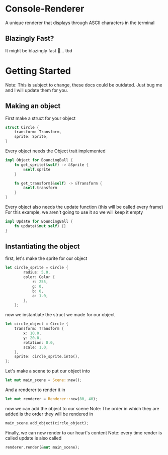 # Console-Renderer
A unique renderer that displays through ASCII characters in the terminal
## Blazingly Fast?
It might be blazingly fast 🚀... tbd
# Getting Started
Note: This is subject to change, these docs could be outdated. Just bug me and I will update them for you.
## Making an object
First make a struct for your object
``` rust
struct Circle {
    transform: Transform,
    sprite: Sprite,
}
```
Every object needs the Object trait implemented
``` rust
impl Object for BouncingBall {
    fn get_sprite(&self) -> &Sprite {
        &self.sprite
    }

    fn get_transform(&self) -> &Transform {
        &self.transform
    }
}
```
Every object also needs the update function (this will be called every frame)
For this example, we aren't going to use it so we will keep it empty
``` rust
impl Update for BouncingBall {
    fn update(&mut self) {}
}
```
## Instantiating the object
first, let's make the sprite for our object
``` rust
let circle_sprite = Circle {
        radius: 5.0,
        color: Color {
            r: 255,
            g: 0,
            b: 0,
            a: 1.0,
        },
    };
```
now we instantiate the struct we made for our object
``` rust
let circle_object = Circle {
    transform: Transform {
        x: 10.0,
        y: 20.0,
        rotation: 0.0,
        scale: 1.0,
    },
    sprite: circle_sprite.into(),
};
```
Let's make a scene to put our object into
``` rust
let mut main_scene = Scene::new();
```
And a renderer to render it in
``` rust
let mut renderer = Renderer::new(80, 40);
```
now we can add the object to our scene
Note: The order in which they are added is the order they will be rendered in
``` rust
main_scene.add_object(circle_object);
```
Finally, we can now render to our heart's content 
Note: every time render is called update is also called
``` rust
renderer.render(&mut main_scene);
```


